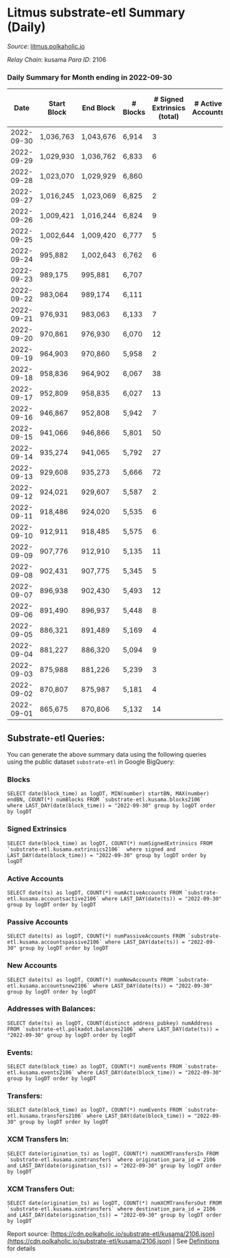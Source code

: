 # Litmus substrate-etl Summary (Daily)

_Source_: [litmus.polkaholic.io](https://litmus.polkaholic.io)

*Relay Chain*: kusama
*Para ID*: 2106



### Daily Summary for Month ending in 2022-09-30


| Date | Start Block | End Block | # Blocks | # Signed Extrinsics (total) | # Active Accounts | # Passive | # New | # Addresses with Balances | # Events | # Transfers | # XCM Transfers In | # XCM Transfers Out | Issues | 
| ---- | ----------- | --------- | -------- | --------------------------- | ----------------- | --------- | ----- | ------------------------- | -------- | ----------- | ------------------ | ------------------- | ------ |
| 2022-09-30 | 1,036,763 | 1,043,676 | 6,914 | 3 |  |  |  | 13,889 | 13,858 | 3 ($16.15) |   |   |  |
| 2022-09-29 | 1,029,930 | 1,036,762 | 6,833 | 6 |  |  |  |  | 13,707 | 4 ($1,386.20) |   |   |  |
| 2022-09-28 | 1,023,070 | 1,029,929 | 6,860 |  |  |  |  |  | 13,724 |   |   |   |  |
| 2022-09-27 | 1,016,245 | 1,023,069 | 6,825 | 2 |  |  |  |  | 13,668 |   |   |   |  |
| 2022-09-26 | 1,009,421 | 1,016,244 | 6,824 | 9 |  |  |  |  | 13,705 | 3 ($61.40) |   |   |  |
| 2022-09-25 | 1,002,644 | 1,009,420 | 6,777 | 5 |  |  |  |  | 13,590 | 2 ($163.08) |   |   |  |
| 2022-09-24 | 995,882 | 1,002,643 | 6,762 | 6 |  |  |  |  | 13,566 | 3 ($7.13) |   |   |  |
| 2022-09-23 | 989,175 | 995,881 | 6,707 |  |  |  |  |  | 13,418 |   |   |   |  |
| 2022-09-22 | 983,064 | 989,174 | 6,111 |  |  |  |  |  | 12,225 |   |   |   |  |
| 2022-09-21 | 976,931 | 983,063 | 6,133 | 7 |  |  |  |  | 12,314 |   |   |   |  |
| 2022-09-20 | 970,861 | 976,930 | 6,070 | 12 |  |  |  |  | 12,224 | 8 ($702.01) |   | 2 ($24.70) |  |
| 2022-09-19 | 964,903 | 970,860 | 5,958 | 2 |  |  |  | 13,886 | 11,933 | 1 ($13.07) |   |   |  |
| 2022-09-18 | 958,836 | 964,902 | 6,067 | 38 |  |  |  | 13,886 | 12,387 | 20 ($135.26) |   | 1 ($12.73) |  |
| 2022-09-17 | 952,809 | 958,835 | 6,027 | 13 |  |  |  | 13,886 | 12,148 | 5 ($197.21) |   |   |  |
| 2022-09-16 | 946,867 | 952,808 | 5,942 | 7 |  |  |  | 13,885 | 11,925 |   |   |   |  |
| 2022-09-15 | 941,066 | 946,866 | 5,801 | 50 |  |  |  | 13,885 | 11,919 | 21 ($75.26) |   |   |  |
| 2022-09-14 | 935,274 | 941,065 | 5,792 | 27 |  |  |  | 13,880 | 11,765 | 17 ($44.80) |   |   |  |
| 2022-09-13 | 929,608 | 935,273 | 5,666 | 72 |  |  |  | 13,875 | 20,362 | 2,362 ($49,296.18) |   |   |  |
| 2022-09-12 | 924,021 | 929,607 | 5,587 | 2 |  |  |  | 11,922 | 11,189 |   |   |   |  |
| 2022-09-11 | 918,486 | 924,020 | 5,535 | 6 |  |  |  |  | 11,108 |   |   |   |  |
| 2022-09-10 | 912,911 | 918,485 | 5,575 | 6 |  |  |  |  | 11,193 | 1 ($0.82) |   |   |  |
| 2022-09-09 | 907,776 | 912,910 | 5,135 | 11 |  |  |  |  | 10,352 | 4 ($88.76) |   |   |  |
| 2022-09-08 | 902,431 | 907,775 | 5,345 | 5 |  |  |  | 11,919 | 10,726 |   |   |   |  |
| 2022-09-07 | 896,938 | 902,430 | 5,493 | 12 |  |  |  | 11,919 | 11,058 |   |   |   |  |
| 2022-09-06 | 891,490 | 896,937 | 5,448 | 8 |  |  |  |  | 10,945 |   |   |   |  |
| 2022-09-05 | 886,321 | 891,489 | 5,169 | 4 |  |  |  |  | 10,366 |   |   |   |  |
| 2022-09-04 | 881,227 | 886,320 | 5,094 | 9 |  |  |  |  | 10,253 |   |   |   |  |
| 2022-09-03 | 875,988 | 881,226 | 5,239 | 3 |  |  |  |  | 10,498 |   |   |   |  |
| 2022-09-02 | 870,807 | 875,987 | 5,181 | 4 |  |  |  |  | 10,396 |   |   |   |  |
| 2022-09-01 | 865,675 | 870,806 | 5,132 | 14 |  |  |  |  | 10,377 | 5 ($17.40) | 1 ($4.06) | 1 ($4.06) |  |

## Substrate-etl Queries:
You can generate the above summary data using the following queries using the public dataset `substrate-etl` in Google BigQuery:


### Blocks
```
SELECT date(block_time) as logDT, MIN(number) startBN, MAX(number) endBN, COUNT(*) numBlocks FROM `substrate-etl.kusama.blocks2106`  where LAST_DAY(date(block_time)) = "2022-09-30" group by logDT order by logDT
```


### Signed Extrinsics
```
SELECT date(block_time) as logDT, COUNT(*) numSignedExtrinsics FROM `substrate-etl.kusama.extrinsics2106`  where signed and LAST_DAY(date(block_time)) = "2022-09-30" group by logDT order by logDT
```


### Active Accounts
```
SELECT date(ts) as logDT, COUNT(*) numActiveAccounts FROM `substrate-etl.kusama.accountsactive2106` where LAST_DAY(date(ts)) = "2022-09-30" group by logDT order by logDT
```


### Passive Accounts
```
SELECT date(ts) as logDT, COUNT(*) numPassiveAccounts FROM `substrate-etl.kusama.accountspassive2106` where LAST_DAY(date(ts)) = "2022-09-30" group by logDT order by logDT
```


### New Accounts
```
SELECT date(ts) as logDT, COUNT(*) numNewAccounts FROM `substrate-etl.kusama.accountsnew2106` where LAST_DAY(date(ts)) = "2022-09-30" group by logDT order by logDT
```


### Addresses with Balances:
```
SELECT date(ts) as logDT, COUNT(distinct address_pubkey) numAddress FROM `substrate-etl.polkadot.balances2106` where LAST_DAY(date(ts)) = "2022-09-30" group by logDT order by logDT
```


### Events:
```
SELECT date(block_time) as logDT, COUNT(*) numEvents FROM `substrate-etl.kusama.events2106` where LAST_DAY(date(block_time)) = "2022-09-30" group by logDT order by logDT
```


### Transfers:
```
SELECT date(block_time) as logDT, COUNT(*) numEvents FROM `substrate-etl.kusama.transfers2106` where LAST_DAY(date(block_time)) = "2022-09-30" group by logDT order by logDT
```


### XCM Transfers In:
```
SELECT date(origination_ts) as logDT, COUNT(*) numXCMTransfersIn FROM `substrate-etl.kusama.xcmtransfers` where origination_para_id = 2106 and LAST_DAY(date(origination_ts)) = "2022-09-30" group by logDT order by logDT
```


### XCM Transfers Out:
```
SELECT date(origination_ts) as logDT, COUNT(*) numXCMTransfersOut FROM `substrate-etl.kusama.xcmtransfers` where destination_para_id = 2106 and LAST_DAY(date(origination_ts)) = "2022-09-30" group by logDT order by logDT
```



Report source: [https://cdn.polkaholic.io/substrate-etl/kusama/2106.json](https://cdn.polkaholic.io/substrate-etl/kusama/2106.json) | See [Definitions](/DEFINITIONS.md) for details
